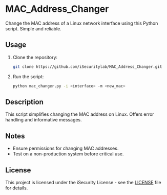 # MAC_Address_Changer

Change the MAC address of a Linux network interface using this Python script. Simple and reliable.

## Usage

1. Clone the repository:

    ```bash
    git clone https://github.com/iSecuritylab/MAC_Address_Changer.git
    ```

2. Run the script:

    ```bash
    python mac_changer.py -i <interface> -m <new_mac>
    ```

## Description

This script simplifies changing the MAC address on Linux. Offers error handling and informative messages.

## Notes

- Ensure permissions for changing MAC addresses.
- Test on a non-production system before critical use.

## License

This project is licensed under the iSecurity License - see the [LICENSE](LICENSE) file for details.

